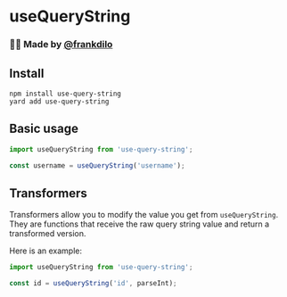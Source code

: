 # useQueryString

### 🙋‍♂️ Made by [@frankdilo](https://twitter.com/frankdilo)

## Install

```
npm install use-query-string
yard add use-query-string
```

## Basic usage

```jsx
import useQueryString from 'use-query-string';

const username = useQueryString('username');
```

## Transformers

Transformers allow you to modify the value you get from `useQueryString`. They are functions that receive the raw query string value and return a transformed version.

Here is an example:

```jsx
import useQueryString from 'use-query-string';

const id = useQueryString('id', parseInt);
```
